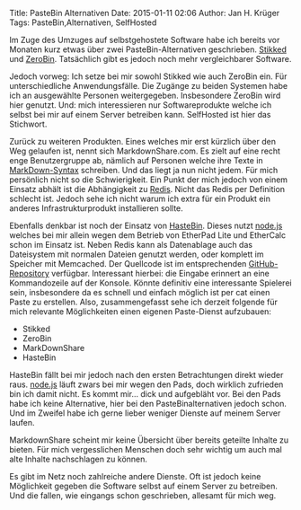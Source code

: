Title: PasteBin Alternativen
Date: 2015-01-11 02:06
Author: Jan H. Krüger
Tags: PasteBin,Alternativen, SelfHosted


Im Zuge des Umzuges auf selbstgehostete Software habe ich bereits vor Monaten kurz etwas über zwei PasteBin-Alternativen geschrieben. [Stikked][StikkedURL] und [ZeroBin][ZeroBinURL]. Tatsächlich gibt es jedoch noch mehr vergleichbarer Software.

Jedoch vorweg: Ich setze bei mir sowohl Stikked wie auch ZeroBin ein. Für unterschiedliche Anwendungsfälle. Die Zugänge zu beiden Systemen habe ich an ausgewählte Personen weitergegeben. Insbesondere ZeroBin wird hier genutzt. Und: mich interessieren nur Softwareprodukte welche ich selbst bei mir auf einem Server betreiben kann. SelfHosted ist hier das Stichwort.

<!--more-->

Zurück zu weiteren Produkten. Eines welches mir erst kürzlich über den Weg gelaufen ist, nennt sich MarkdownShare.com. Es zielt auf eine recht enge Benutzergruppe ab, nämlich auf Personen welche ihre Texte in [MarkDown-Syntax][MarkDownSyntaxURL] schreiben. Und das liegt ja nun nicht jedem. Für mich persönlich nicht so die Schwierigkeit. Ein Punkt der mich jedoch von einem Einsatz abhält ist die Abhängigkeit zu [Redis][RedisURL]. Nicht das Redis per Definition schlecht ist. Jedoch sehe ich nicht warum ich extra für ein Produkt ein anderes Infrastrukturprodukt installieren sollte.

Ebenfalls denkbar ist noch der Einsatz von [HasteBin][HasteBinURL]. Dieses nutzt [node.js][NodejsURL] welches bei mir allein wegen dem Betrieb von EtherPad Lite und EtherCalc schon im Einsatz ist. Neben Redis kann als Datenablage auch das Dateisystem mit normalen Dateien genutzt werden, oder komplett im Speicher mit Memcached. Der Quellcode ist im entsprechenden [GitHub-Repository][HasteBinRepoURL] verfügbar. Interessant hierbei: die Eingabe erinnert an eine Kommandozeile auf der Konsole. Könnte definitiv eine interessante Spielerei sein, insbesondere da es schnell und einfach möglich ist per cat einen Paste zu erstellen.
Also, zusammengefasst sehe ich derzeit folgende für mich relevante Möglichkeiten einen eigenen Paste-Dienst aufzubauen:

* Stikked
* ZeroBin
* MarkDownShare
* HasteBin
    
HasteBin fällt bei mir jedoch nach den ersten Betrachtungen direkt wieder raus. [node.js][NodejsURL] läuft zwars bei mir wegen den Pads, doch wirklich zufrieden bin ich damit nicht. Es kommt mir... dick und aufgebläht vor. Bei den Pads habe ich keine Alternative, hier bei den PasteBinalternativen jedoch schon. Und im Zweifel habe ich gerne lieber weniger Dienste auf meinem Server laufen.

MarkdownShare scheint mir keine Übersicht über bereits geteilte Inhalte zu bieten. Für mich vergesslichen Menschen doch sehr wichtig um auch mal alte Inhalte nachschlagen zu können.

Es gibt im Netz noch zahlreiche andere Dienste. Oft ist jedoch keine Möglichkeit gegeben die Software selbst auf einem Server zu betreiben. Und die fallen, wie eingangs schon geschrieben, allesamt für mich weg.

[StikkedURL]: https://github.com/claudehohl/Stikked
[ZeroBinURL]: http://sebsauvage.net/wiki/doku.php?id=php:zerobin
[MarkDownShareURL]: http://MarkdownShare.com
[MarkDownSyntaxURL]: http://daringfireball.net/projects/markdown/syntax
[RedisURL]: http://redis.io/
[HasteBinURL]: http://www.hastebin.com
[HasteBinRepoURL]: https://github.com/seejohnrun/haste-server
[NodejsURL]: http://nodejs.org
